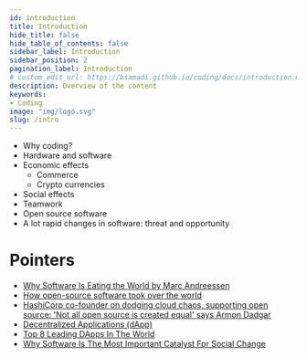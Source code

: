 ```yaml
---
id: introduction
title: Introduction
hide_title: false
hide_table_of_contents: false
sidebar_label: Introduction
sidebar_position: 2
pagination_label: Introduction
# custom_edit_url: https://bsamadi.github.io/coding/docs/introduction.md
description: Overview of the content
keywords:
- Coding
image: "img/logo.svg"
slug: /intro
---
```


- Why coding?
- Hardware and software
- Economic effects
  - Commerce
  - Crypto currencies
- Social effects
- Teamwork
- Open source software
- A lot rapid changes in software: threat and opportunity

# Pointers

- [Why Software Is Eating the World by Marc Andreessen](https://a16z.com/2011/08/20/why-software-is-eating-the-world/)
- [How open-source software took over the world](https://techcrunch.com/2019/01/12/how-open-source-software-took-over-the-world/)
- [HashiCorp co-founder on dodging cloud chaos, supporting open source: 'Not all open source is created equal' says Armon Dadgar](https://www.theregister.com/2022/03/28/hashicorp_interview/)
- [Decentralized Applications (dApp)](https://ethereum.org/en/dapps/)
- [Top 8 Leading DApps In The World](https://www.emergenresearch.com/blog/top-8-leading-dapps-in-the-world)
- [Why Software Is The Most Important Catalyst For Social Change](https://www.forbes.com/sites/forbestechcouncil/2021/09/28/why-software-is-the-most-important-catalyst-for-social-change/)

